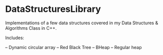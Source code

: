 # DataStructuresLibrary
Implementations of a few data structures covered in my Data Structures &amp; Algorithms Class in C++.


Includes:

  – Dynamic circular array
  – Red Black Tree
  – BHeap
  – Regular heap
